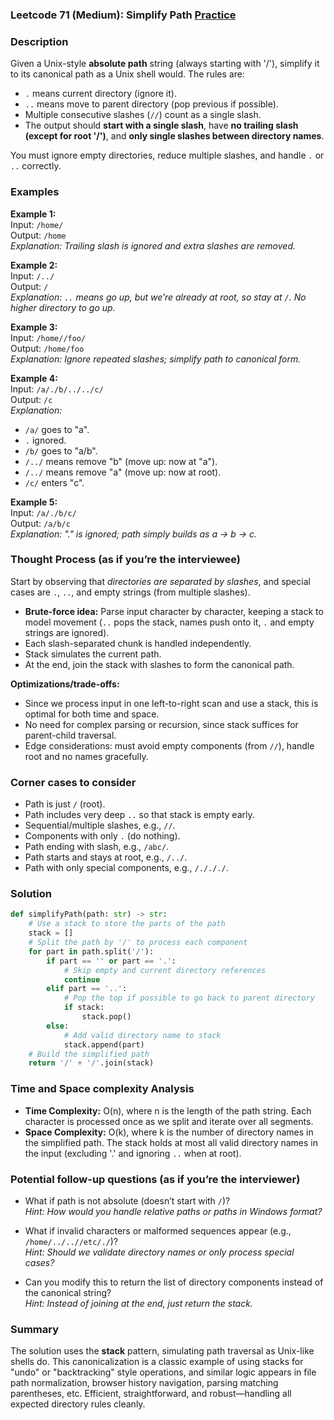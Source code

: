 ### Leetcode 71 (Medium): Simplify Path [Practice](https://leetcode.com/problems/simplify-path)

### Description  
Given a Unix-style **absolute path** string (always starting with '/'), simplify it to its canonical path as a Unix shell would. The rules are:
- `.` means current directory (ignore it).
- `..` means move to parent directory (pop previous if possible).
- Multiple consecutive slashes (`//`) count as a single slash.
- The output should **start with a single slash**, have **no trailing slash (except for root '/')**, and **only single slashes between directory names**.

You must ignore empty directories, reduce multiple slashes, and handle `.` or `..` correctly.

### Examples  

**Example 1:**  
Input: `/home/`  
Output: `/home`  
*Explanation: Trailing slash is ignored and extra slashes are removed.*

**Example 2:**  
Input: `/../`  
Output: `/`  
*Explanation: `..` means go up, but we’re already at root, so stay at `/`. No higher directory to go up.*

**Example 3:**  
Input: `/home//foo/`  
Output: `/home/foo`  
*Explanation: Ignore repeated slashes; simplify path to canonical form.*

**Example 4:**  
Input: `/a/./b/../../c/`  
Output: `/c`  
*Explanation:*
- `/a/` goes to "a".
- `.` ignored.
- `/b/` goes to "a/b".
- `/../` means remove "b" (move up: now at "a").
- `/../` means remove "a" (move up: now at root).
- `/c/` enters "c".

**Example 5:**  
Input: `/a/./b/c/`  
Output: `/a/b/c`  
*Explanation: "." is ignored; path simply builds as a → b → c.*

### Thought Process (as if you’re the interviewee)  

Start by observing that *directories are separated by slashes*, and special cases are `.`, `..`, and empty strings (from multiple slashes).  
- **Brute-force idea:** Parse input character by character, keeping a stack to model movement (`..` pops the stack, names push onto it, `.` and empty strings are ignored).
- Each slash-separated chunk is handled independently.
- Stack simulates the current path.  
- At the end, join the stack with slashes to form the canonical path.

**Optimizations/trade-offs:**  
- Since we process input in one left-to-right scan and use a stack, this is optimal for both time and space.
- No need for complex parsing or recursion, since stack suffices for parent-child traversal.  
- Edge considerations: must avoid empty components (from `//`), handle root and no names gracefully.

### Corner cases to consider  
- Path is just `/` (root).
- Path includes very deep `..` so that stack is empty early.
- Sequential/multiple slashes, e.g., `//`.
- Components with only `.` (do nothing).
- Path ending with slash, e.g., `/abc/`.
- Path starts and stays at root, e.g., `/../`.
- Path with only special components, e.g., `/./././`.

### Solution

```python
def simplifyPath(path: str) -> str:
    # Use a stack to store the parts of the path
    stack = []
    # Split the path by '/' to process each component
    for part in path.split('/'):
        if part == '' or part == '.':
            # Skip empty and current directory references
            continue
        elif part == '..':
            # Pop the top if possible to go back to parent directory
            if stack:
                stack.pop()
        else:
            # Add valid directory name to stack
            stack.append(part)
    # Build the simplified path
    return '/' + '/'.join(stack)
```

### Time and Space complexity Analysis  

- **Time Complexity:** O(n), where n is the length of the path string. Each character is processed once as we split and iterate over all segments.
- **Space Complexity:** O(k), where k is the number of directory names in the simplified path. The stack holds at most all valid directory names in the input (excluding '.' and ignoring `..` when at root).

### Potential follow-up questions (as if you’re the interviewer)  

- What if path is not absolute (doesn’t start with `/`)?  
  *Hint: How would you handle relative paths or paths in Windows format?*

- What if invalid characters or malformed sequences appear (e.g., `/home/../..//etc/./`)?  
  *Hint: Should we validate directory names or only process special cases?*

- Can you modify this to return the list of directory components instead of the canonical string?  
  *Hint: Instead of joining at the end, just return the stack.*

### Summary
The solution uses the **stack** pattern, simulating path traversal as Unix-like shells do. This canonicalization is a classic example of using stacks for "undo" or "backtracking" style operations, and similar logic appears in file path normalization, browser history navigation, parsing matching parentheses, etc. Efficient, straightforward, and robust—handling all expected directory rules cleanly.